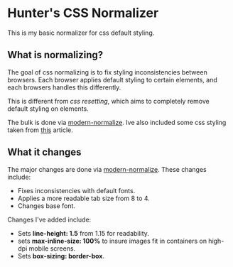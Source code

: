 # Hunter's CSS Normalizer

This is my basic normalizer for css default styling.

## What is normalizing?
The goal of css normalizing is to fix styling inconsistencies between browsers. Each browser applies default styling to 
certain elements, and each browsers handles this differently.

This is different from *css resetting*, which aims to completely remove default styling on elements.

The bulk is done via [modern-normalize](https://github.com/sindresorhus/modern-normalize).
Ive also included some css styling taken from [this](https://www.joshwcomeau.com/css/custom-css-reset/) article.

## What it changes
The major changes are done via [modern-normalize](https://github.com/sindresorhus/modern-normalize).
These changes include: 
- Fixes inconsistencies with default fonts.
- Applies a more readable tab size from 8 to 4.
- Changes base font.

Changes I've added include:
- Sets **line-height: 1.5** from 1.15 for readability.
- sets **max-inline-size: 100%** to insure images fit in containers on high-dpi mobile screens.
- Sets **box-sizing: border-box**.